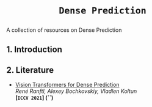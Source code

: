 # <p align=center>`Dense Prediction` </p>

A collection of resources on Dense Prediction

> 



## 1. Introduction



## 2. Literature

- [Vision Transformers for Dense Prediction](https://arxiv.org/pdf/2103.13413)  
  *René Ranftl, Alexey Bochkovskiy, Vladlen Koltun*  
  **[`ICCV 2021`] (``)**
